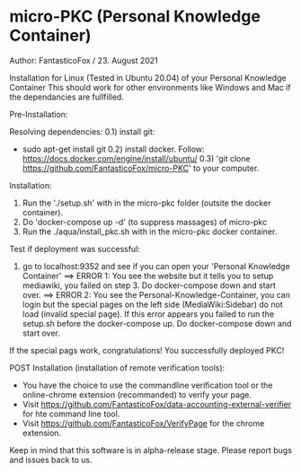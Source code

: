 # micro-PKC (Personal Knowledge Container)
Author: FantasticoFox / 23. August 2021

Installation for Linux (Tested in Ubuntu 20.04) of your Personal Knowledge Container
This should work for other environments like Windows and Mac if the dependancies are fullfilled.

Pre-Installation:

Resolving dependencies:
0.1) install git:
 * sudo apt-get install git
0.2) install docker. Follow: https://docs.docker.com/engine/install/ubuntu/
0.3) 'git clone https://github.com/FantasticoFox/micro-PKC' to your computer.

Installation:
1) Run the './setup.sh' with in the micro-pkc folder (outsite the docker container).
2) Do 'docker-compose up -d' (to suppress massages) of micro-pkc
3) Run the ./aqua/install_pkc.sh with in the micro-pkc docker container.

Test if deployment was successful:
1) go to localhost:9352 and see if you can open your 'Personal Knowledge Container'
==> ERROR 1: You see the website but it tells you to setup mediawiki, you failed on step 3. Do docker-compose down and start over.
==> ERROR 2: You see the Personal-Knowledge-Container, you can login but the special pages on the left side (MediaWiki:Sidebar) do not load (invalid special page). 
If this error appears you failed to run the setup.sh before the docker-compose up. Do docker-compose down and start over. 

If the special pags work, congratulations! You successfully deployed PKC!

POST Installation (installation of remote verification tools):
* You have the choice to use the commandline verification tool or the online-chrome extension (recommanded) to verify your page.
* Visit https://github.com/FantasticoFox/data-accounting-external-verifier for hte command line tool.
* Visit https://github.com/FantasticoFox/VerifyPage for the chrome extension.

Keep in mind that this software is in alpha-release stage. Please report bugs and issues back to us.
